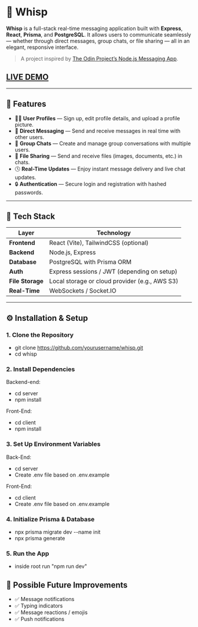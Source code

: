 # 💬 Whisp

**Whisp** is a full-stack real-time messaging application built with **Express**, **React**, **Prisma**, and **PostgreSQL**. It allows users to communicate seamlessly — whether through direct messages, group chats, or file sharing — all in an elegant, responsive interface.

> A project inspired by [The Odin Project’s Node.js Messaging App](https://www.theodinproject.com/lessons/nodejs-messaging-app).

## [LIVE DEMO](https://whisp-front-end-production.up.railway.app/login)

---

## 🚀 Features

- 🧑‍💻 **User Profiles** — Sign up, edit profile details, and upload a profile picture.
- 💬 **Direct Messaging** — Send and receive messages in real time with other users.
- 👥 **Group Chats** — Create and manage group conversations with multiple users.
- 📎 **File Sharing** — Send and receive files (images, documents, etc.) in chats.
- 🕓 **Real-Time Updates** — Enjoy instant message delivery and live chat updates.
- 🔒 **Authentication** — Secure login and registration with hashed passwords.

---

## 🧩 Tech Stack

| Layer            | Technology                                     |
| ---------------- | ---------------------------------------------- |
| **Frontend**     | React (Vite), TailwindCSS (optional)           |
| **Backend**      | Node.js, Express                               |
| **Database**     | PostgreSQL with Prisma ORM                     |
| **Auth**         | Express sessions / JWT (depending on setup)    |
| **File Storage** | Local storage or cloud provider (e.g., AWS S3) |
| **Real-Time**    | WebSockets / Socket.IO                         |

---

## ⚙️ Installation & Setup

### 1. Clone the Repository

- git clone https://github.com/yourusername/whisp.git
- cd whisp

### 2. Install Dependencies

Backend-end:

- cd server
- npm install

Front-End:

- cd client
- npm install

### 3. Set Up Environment Variables

Back-End:

- cd server
- Create .env file based on .env.example

Front-End:

- cd client
- Create .env file based on .env.example

### 4. Initialize Prisma & Database

- npx prisma migrate dev --name init
- npx prisma generate

### 5. Run the App

- inside root run "npm run dev"

## 🧠 Possible Future Improvements

- ✅ Message notifications
- ✅ Typing indicators
- ✅ Message reactions / emojis
- ✅ Push notifications
